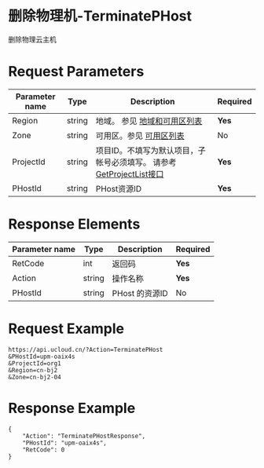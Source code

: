 # 删除物理机-TerminatePHost

删除物理云主机

# Request Parameters
|Parameter name|Type|Description|Required|
|---|---|---|---|
|Region|string|地域。 参见 [地域和可用区列表](api/summary/regionlist)|**Yes**|
|Zone|string|可用区。参见 [可用区列表](api/summary/regionlist)|No|
|ProjectId|string|项目ID。不填写为默认项目，子帐号必须填写。 请参考[GetProjectList接口](api/summary/get_project_list)|**Yes**|
|PHostId|string|PHost资源ID|**Yes**|

# Response Elements
|Parameter name|Type|Description|Required|
|---|---|---|---|
|RetCode|int|返回码|**Yes**|
|Action|string|操作名称|**Yes**|
|PHostId|string|PHost 的资源ID|No|

# Request Example
```
https://api.ucloud.cn/?Action=TerminatePHost
&PHostId=upm-oaix4s
&ProjectId=org1
&Region=cn-bj2
&Zone=cn-bj2-04
```

# Response Example
```
{
    "Action": "TerminatePHostResponse", 
    "PHostId": "upm-oaix4s", 
    "RetCode": 0
}
```

